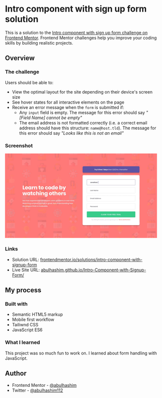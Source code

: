 # Intro component with sign up form solution

This is a solution to the [Intro component with sign up form challenge on Frontend Mentor](https://www.frontendmentor.io/challenges/intro-component-with-signup-form-5cf91bd49edda32581d28fd1). Frontend Mentor challenges help you improve your coding skills by building realistic projects.

## Overview

### The challenge

Users should be able to:

- View the optimal layout for the site depending on their device's screen size
- See hover states for all interactive elements on the page
- Receive an error message when the `form` is submitted if:
  - Any `input` field is empty. The message for this error should say _"[Field Name] cannot be empty"_
  - The email address is not formatted correctly (i.e. a correct email address should have this structure: `name@host.tld`). The message for this error should say _"Looks like this is not an email"_

### Screenshot

![preview](images/screenshot.jpg)

### Links

- Solution URL: [frontendmentor.io/solutions/intro-component-with-signup-form](https://www.frontendmentor.io/solutions/intro-component-with-signup-form-6HTfEpmq3o)
- Live Site URL: [abulhashim.github.io/Intro-Component-with-Signup-Form/](https://abulhashim.github.io/Intro-Component-with-Signup-Form/)

## My process

### Built with

- Semantic HTML5 markup
- Mobile first workflow
- Tailiwnd CSS
- JavaScript ES6

### What I learned

This project was so much fun to work on. I learned about form handling with JavaScript.

## Author

- Frontend Mentor - [@abulhashim](https://www.frontendmentor.io/profile/abulhashim)
- Twitter - [@abulhashim112](https://www.twitter.com/abulhashim112)
